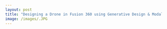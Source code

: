 ```yaml
---
layout: post
title: "Designing a Drone in Fusion 360 using Generative Design & Modal Analysis"
image: /images/.JPG
---
```


<img src="/images/" alt="" class="inline">
